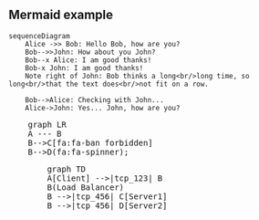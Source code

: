 ## Mermaid example

```mermaid
sequenceDiagram
    Alice ->> Bob: Hello Bob, how are you?
    Bob-->>John: How about you John?
    Bob--x Alice: I am good thanks!
    Bob-x John: I am good thanks!
    Note right of John: Bob thinks a long<br/>long time, so long<br/>that the text does<br/>not fit on a row.

    Bob-->Alice: Checking with John...
    Alice->John: Yes... John, how are you?
```

<pre class="mermaid">
    graph LR
    A --- B
    B-->C[fa:fa-ban forbidden]
    B-->D(fa:fa-spinner);
</pre>

<pre class="mermaid">
        graph TD 
        A[Client] -->|tcp_123| B
        B(Load Balancer) 
        B -->|tcp_456| C[Server1] 
        B -->|tcp_456| D[Server2]
</pre>